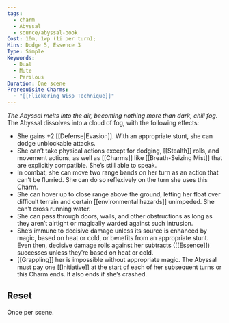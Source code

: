 ```yaml
---
tags:
  - charm
  - Abyssal
  - source/abyssal-book
Cost: 10m, 1wp (1i per turn); 
Mins: Dodge 5, Essence 3
Type: Simple
Keywords:
  - Dual
  - Mute
  - Perilous
Duration: One scene
Prerequisite Charms:
  - "[[Flickering Wisp Technique]]"
---
```

*The Abyssal melts into the air, becoming nothing more than dark, chill fog.*
The Abyssal dissolves into a cloud of fog, with the following effects:
 - She gains +2 [[Defense|Evasion]]. With an appropriate stunt, she can dodge unblockable attacks.
 - She can’t take physical actions except for dodging, [[Stealth]] rolls, and movement actions, as well as [[Charms]] like [[Breath-Seizing Mist]] that are explicitly compatible. She’s still able to speak.
 - In combat, she can move two range bands on her turn as an action that can’t be flurried. She can do so reflexively on the turn she uses this Charm.
 - She can hover up to close range above the ground, letting her float over difficult terrain and certain [[environmental hazards]] unimpeded. She can’t cross running water.
 - She can pass through doors, walls, and other obstructions as long as they aren’t airtight or magically warded against such intrusion.
 - She’s immune to decisive damage unless its source is enhanced by magic, based on heat or cold, or benefits from an appropriate stunt. Even then, decisive damage rolls against her subtracts ([[Essence]]) successes unless they’re based on heat or cold.
 - [[Grappling]] her is impossible without appropriate magic.
The Abyssal must pay one [[Initiative]] at the start of each of her subsequent turns or this Charm ends. It also ends if she’s crashed.
## Reset 
Once per scene.